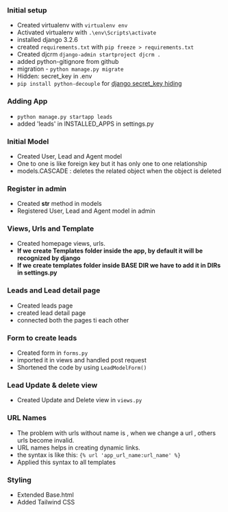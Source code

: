 ### Initial setup

-   Created virtualenv with `virtualenv env`
-   Activated virtualenv with `.\env\Scripts\activate`
-   installed django 3.2.6
-   created `requirements.txt` with `pip freeze > requirements.txt`
-   Created djcrm `django-admin startproject djcrm .`
-   added python-gitignore from github
-   migration - `python manage.py migrate`
-   Hidden: secret_key in .env
-   `pip install python-decouple` for [django secret_key hiding](https://stackoverflow.com/questions/64208678/hiding-secret-key-in-django-project-on-github-after-uploading-project)

### Adding App

-   `python manage.py startapp leads`
-   added 'leads' in INSTALLED_APPS in settings.py

### Initial Model

-   Created User, Lead and Agent model
-   One to one is like foreign key but it has only one to one relationship
-   models.CASCADE : deletes the related object when the object is deleted

### Register in admin

-   Created **str** method in models
-   Registered User, Lead and Agent model in admin

### Views, Urls and Template

-   Created homepage views, urls.
-   **If we create Templates folder inside the app, by default it will be recognized by django**
-   **If we create templates folder inside BASE DIR we have to add it in DIRs in settings.py**

### Leads and Lead detail page

-   Created leads page
-   created lead detail page
-   connected both the pages ti each other

### Form to create leads

-   Created form in `forms.py`
-   imported it in views and handled post request
-   Shortened the code by using `LeadModelForm()`

### Lead Update & delete view

-   Created Update and Delete view in `views.py`

### URL Names

-   The problem with urls without name is , when we change a url , others urls become invalid.
-   URL names helps in creating dynamic links.
-   the syntax is like this: `{% url 'app_url_name:url_name' %}`
-   Applied this syntax to all templates

### Styling

-   Extended Base.html
-   Added Tailwind CSS
